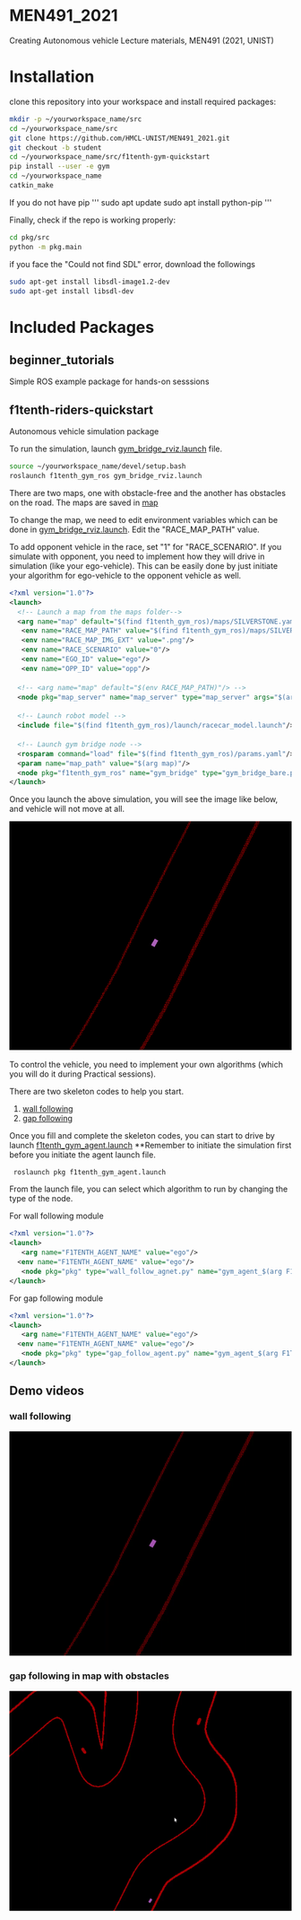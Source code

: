 # MEN491_2021
Creating Autonomous vehicle Lecture materials, MEN491 (2021, UNIST)

# Installation 
clone this repository into your workspace and install required packages:

```bash
mkdir -p ~/yourworkspace_name/src
cd ~/yourworkspace_name/src
git clone https://github.com/HMCL-UNIST/MEN491_2021.git
git checkout -b student 
cd ~/yourworkspace_name/src/f1tenth-gym-quickstart
pip install --user -e gym
cd ~/yourworkspace_name
catkin_make
```
If you do not have pip
'''
sudo apt update 
sudo apt install python-pip
'''

Finally, check if the repo is working properly:

```bash
cd pkg/src
python -m pkg.main
```

if you face the "Could not find SDL" error, download the followings
```bash
sudo apt-get install libsdl-image1.2-dev
sudo apt-get install libsdl-dev
```

# Included Packages

## beginner_tutorials
Simple ROS example package for hands-on sesssions

## f1tenth-riders-quickstart 
Autonomous vehicle simulation package

To run the simulation, launch [gym_bridge_rviz.launch](./f1tenth-riders-quickstart/f1tenth_gym_ros/launch/gym_bridge_rviz.launch) file.

```bash
source ~/yourworkspace_name/devel/setup.bash
roslaunch f1tenth_gym_ros gym_bridge_rviz.launch
```

There are two maps, one with obstacle-free and the another has obstacles on the road. 
The maps are saved in [map](./f1tenth-riders-quickstart/f1tenth_gym_ros/maps/)

To change the map, we need to edit environment variables which can be done in [gym_bridge_rviz.launch](./f1tenth-riders-quickstart/f1tenth_gym_ros/launch/gym_bridge_rviz.launch).
Edit the "RACE_MAP_PATH" value.

To add opponent vehicle in the race, set "1" for "RACE_SCENARIO". 
If you simulate with opponent, you need to implement how they will drive in simulation (like your ego-vehicle).
This can be easily done by just initiate your algorithm for ego-vehicle to the opponent vehicle as well. 

```xml
<?xml version="1.0"?>
<launch>
  <!-- Launch a map from the maps folder-->
  <arg name="map" default="$(find f1tenth_gym_ros)/maps/SILVERSTONE.yaml"/>  
   <env name="RACE_MAP_PATH" value="$(find f1tenth_gym_ros)/maps/SILVERSTONE.yaml"/>
   <env name="RACE_MAP_IMG_EXT" value=".png"/>
   <env name="RACE_SCENARIO" value="0"/>
   <env name="EGO_ID" value="ego"/>
   <env name="OPP_ID" value="opp"/>
      
  <!-- <arg name="map" default="$(env RACE_MAP_PATH)"/> -->
  <node pkg="map_server" name="map_server" type="map_server" args="$(arg map)"/>

  <!-- Launch robot model -->
  <include file="$(find f1tenth_gym_ros)/launch/racecar_model.launch"/>

  <!-- Launch gym bridge node -->
  <rosparam command="load" file="$(find f1tenth_gym_ros)/params.yaml"/>
  <param name="map_path" value="$(arg map)"/>
  <node pkg="f1tenth_gym_ros" name="gym_bridge" type="gym_bridge_bare.py" output="screen" required="true"/>
</launch>

```
Once you launch the above simulation, you will see the image like below, and vehicle will not move at all. 

![Simulation environment](./f1tenthSimulation.png "Simulation environment")

To control the vehicle, you need to implement your own algorithms (which you will do it during Practical sessions).

There are two skeleton codes to help you start. 
1. [wall following](./f1tenth-riders-quickstart/pkg/nodes/wall_follow_agnet.py)
2. [gap following](./f1tenth-riders-quickstart/pkg/nodes/gap_follow_agent.py)

Once you fill and complete the skeleton codes, you can start to drive by launch [f1tenth_gym_agent.launch](./f1tenth-riders-quickstart/pkg/launch/f1tenth_gym_agent.launch)
**Remember to initiate the simulation first before you initiate the agent launch file. 
```bash
 roslaunch pkg f1tenth_gym_agent.launch
 ```

 From the launch file, you can select which algorithm to run by changing the type of the node. 
 
 For wall following module 
 ```xml 
 <?xml version="1.0"?>
<launch>     
    <arg name="F1TENTH_AGENT_NAME" value="ego"/>
   <env name="F1TENTH_AGENT_NAME" value="ego"/> 
    <node pkg="pkg" type="wall_follow_agnet.py" name="gym_agent_$(arg F1TENTH_AGENT_NAME)" output="screen"/>
</launch>
 ```
 For gap following module 
 ```xml 
 <?xml version="1.0"?>
<launch>     
    <arg name="F1TENTH_AGENT_NAME" value="ego"/>
   <env name="F1TENTH_AGENT_NAME" value="ego"/> 
    <node pkg="pkg" type="gap_follow_agent.py" name="gym_agent_$(arg F1TENTH_AGENT_NAME)" output="screen"/>
</launch>
 ```

## Demo videos 
### wall following
![wall following](./f1tenth-riders-quickstart/wallfollowing.gif "wall following")
### gap following in map with obstacles 
![gap following](./f1tenth-riders-quickstart/gapfollowing.gif "gap following")




